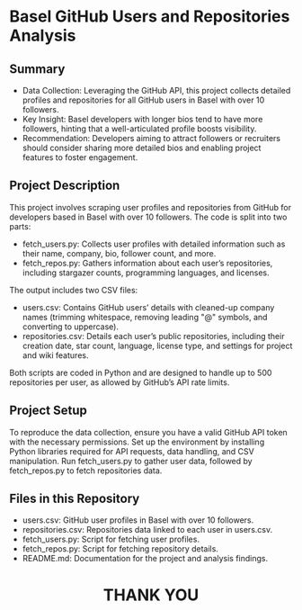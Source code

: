 # Basel GitHub Users and Repositories Analysis

## Summary
- Data Collection: Leveraging the GitHub API, this project collects detailed profiles and repositories for all GitHub users in Basel with over 10 followers.
- Key Insight: Basel developers with longer bios tend to have more followers, hinting that a well-articulated profile boosts visibility.
- Recommendation: Developers aiming to attract followers or recruiters should consider sharing more detailed bios and enabling project features to foster engagement.

## Project Description
This project involves scraping user profiles and repositories from GitHub for developers based in Basel with over 10 followers. The code is split into two parts:
- fetch_users.py: Collects user profiles with detailed information such as their name, company, bio, follower count, and more.
- fetch_repos.py: Gathers information about each user’s repositories, including stargazer counts, programming languages, and licenses.
  
The output includes two CSV files:
- users.csv: Contains GitHub users’ details with cleaned-up company names (trimming whitespace, removing leading "@" symbols, and converting to uppercase).
- repositories.csv: Details each user’s public repositories, including their creation date, star count, language, license type, and settings for project and wiki features.
  
Both scripts are coded in Python and are designed to handle up to 500 repositories per user, as allowed by GitHub’s API rate limits.

## Project Setup
To reproduce the data collection, ensure you have a valid GitHub API token with the necessary permissions. Set up the environment by installing Python libraries required for API requests, data handling, and CSV manipulation.
  Run fetch_users.py to gather user data, followed by fetch_repos.py to fetch repositories data.

## Files in this Repository
- users.csv: GitHub user profiles in Basel with over 10 followers.
- repositories.csv: Repositories data linked to each user in users.csv.
- fetch_users.py: Script for fetching user profiles.
- fetch_repos.py: Script for fetching repository details.
- README.md: Documentation for the project and analysis findings.

# <p align="center">THANK YOU</p>
